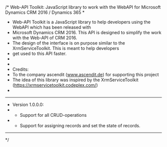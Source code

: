 /* Web-API Toolkit: JavaScript library to work with the WebAPI for Microsoft Dynamics CRM 2016 / Dynamics 365
*
* Web-API Toolkit is a JavaScript library to help developers using the WebAPI which has been released with
* Microsoft Dynamics CRM 2016. This API is designed to simplify the work with the Web-API of CRM 2016. 
* The design of the interface is on purpose similar to the XrmServiceToolkit. This is meant to help developers 
* get used to this API faster.
*
*
* Credits:
*   To the company ascendit (www.ascendit.de) for supporting this project
*   The idea of this library was inspired by the XrmServiceToolkit (https://xrmservicetoolkit.codeplex.com/)
* 
*****************************************************************************************************************
* Version 1.0.0.0: 
* - Support for all CRUD-operations
* - Support for assigning records and set the state of records.
*****************************************************************************************************************
*/
